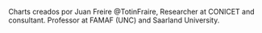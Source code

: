 Charts creados por Juan Freire @TotinFraire, Researcher at CONICET and consultant. Professor at FAMAF (UNC) and Saarland University.
